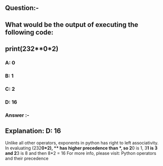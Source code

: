 ## Question:-
## What would be the output of executing the following code:
## print(2**3**2**0*2)
### A: 0
### B: 1
### C: 2
### D: 16
### Answer :- 
## Explanation: D: 16
Unlike all other operators, exponents in python has right to left associativity. In evaluating (232**0*2), ** has higher precedence than *, so 2**0 is 1, 3**1 is 3 and 2**3 is 8 and then 8*2 = 16
For more info, please visit: Python operators and their precedence
